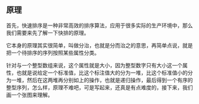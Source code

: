 ## 原理
首先，快速排序是一种非常高效的排序算法，应用于很多实际的生产环境中，那么我们需要来先了解一下快排的原理。

它本身的原理其实很简单，叫做分治，也就是分而治之的意思，再简单点说，就是把一个待排序的序列按照某些属性分类。

针对与一个整型数组来说，这个属性就是大小，因为整型数字只有大小这一个属性，也就是说给定一个标准值，比这个标注值大的分为一堆，比这个标准值小的分为一堆，然后在这两堆再分别如上的操作，也就是递归操作，最后得到一个有序的整型序列，怎么样，原理不难吧，可是写起来，还真是有点难度的，接下来，我们画一个张图来理解。

